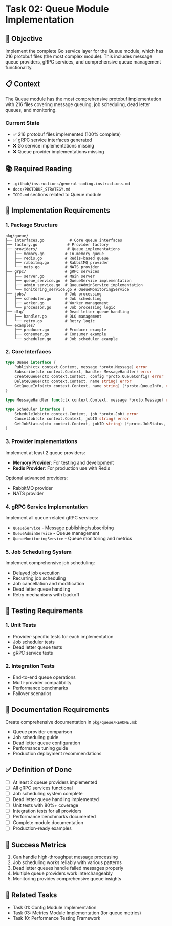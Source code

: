 <!-- file: tasks/02-queue-module-implementation.md -->
<!-- version: 1.0.0 -->
<!-- guid: d2e2f2g2-b2c2-5d5e-9f9g-234567890bcd -->

# Task 02: Queue Module Implementation

## 🎯 Objective

Implement the complete Go service layer for the Queue module, which has 216 protobuf files (the most complex module). This includes message queue providers, gRPC services, and comprehensive queue management functionality.

## 📋 Context

The Queue module has the most comprehensive protobuf implementation with 216 files covering message queuing, job scheduling, dead letter queues, and monitoring.

### Current State

- ✅ 216 protobuf files implemented (100% complete)
- ✅ gRPC service interfaces generated
- ❌ Go service implementations missing
- ❌ Queue provider implementations missing

## 📚 Required Reading

- `.github/instructions/general-coding.instructions.md`
- `docs/PROTOBUF_STRATEGY.md`
- `TODO.md` sections related to Queue module

## 🔧 Implementation Requirements

### 1. Package Structure

```text
pkg/queue/
├── interfaces.go           # Core queue interfaces
├── factory.go             # Provider factory
├── providers/             # Queue implementations
│   ├── memory.go         # In-memory queue
│   ├── redis.go          # Redis-based queue
│   ├── rabbitmq.go       # RabbitMQ provider
│   └── nats.go           # NATS provider
├── grpc/                 # gRPC services
│   ├── server.go         # Main server
│   ├── queue_service.go  # QueueService implementation
│   ├── admin_service.go  # QueueAdminService implementation
│   └── monitoring_service.go # QueueMonitoringService
├── jobs/                 # Job processing
│   ├── scheduler.go      # Job scheduling
│   ├── worker.go         # Worker management
│   └── processor.go      # Job processing logic
├── dlq/                  # Dead letter queue handling
│   ├── handler.go        # DLQ management
│   └── retry.go          # Retry logic
└── examples/
    ├── producer.go       # Producer example
    ├── consumer.go       # Consumer example
    └── scheduler.go      # Job scheduler example
```

### 2. Core Interfaces

```go
type Queue interface {
    Publish(ctx context.Context, message *proto.Message) error
    Subscribe(ctx context.Context, handler MessageHandler) error
    CreateQueue(ctx context.Context, config *proto.QueueConfig) error
    DeleteQueue(ctx context.Context, name string) error
    GetQueueInfo(ctx context.Context, name string) (*proto.QueueInfo, error)
}

type MessageHandler func(ctx context.Context, message *proto.Message) error

type Scheduler interface {
    ScheduleJob(ctx context.Context, job *proto.Job) error
    CancelJob(ctx context.Context, jobID string) error
    GetJobStatus(ctx context.Context, jobID string) (*proto.JobStatus, error)
}
```

### 3. Provider Implementations

Implement at least 2 queue providers:

- **Memory Provider**: For testing and development
- **Redis Provider**: For production use with Redis

Optional advanced providers:

- RabbitMQ provider
- NATS provider

### 4. gRPC Service Implementation

Implement all queue-related gRPC services:

- `QueueService` - Message publishing/subscribing
- `QueueAdminService` - Queue management
- `QueueMonitoringService` - Queue monitoring and metrics

### 5. Job Scheduling System

Implement comprehensive job scheduling:

- Delayed job execution
- Recurring job scheduling
- Job cancellation and modification
- Dead letter queue handling
- Retry mechanisms with backoff

## 🧪 Testing Requirements

### 1. Unit Tests

- Provider-specific tests for each implementation
- Job scheduler tests
- Dead letter queue tests
- gRPC service tests

### 2. Integration Tests

- End-to-end queue operations
- Multi-provider compatibility
- Performance benchmarks
- Failover scenarios

## 📖 Documentation Requirements

Create comprehensive documentation in `pkg/queue/README.md`:

- Queue provider comparison
- Job scheduling guide
- Dead letter queue configuration
- Performance tuning guide
- Production deployment recommendations

## ✅ Definition of Done

- [ ] At least 2 queue providers implemented
- [ ] All gRPC services functional
- [ ] Job scheduling system complete
- [ ] Dead letter queue handling implemented
- [ ] Unit tests with 80%+ coverage
- [ ] Integration tests for all providers
- [ ] Performance benchmarks documented
- [ ] Complete module documentation
- [ ] Production-ready examples

## 🎯 Success Metrics

1. Can handle high-throughput message processing
2. Job scheduling works reliably with various patterns
3. Dead letter queues handle failed messages properly
4. Multiple queue providers work interchangeably
5. Monitoring provides comprehensive queue insights

## 🔗 Related Tasks

- Task 01: Config Module Implementation
- Task 03: Metrics Module Implementation (for queue metrics)
- Task 10: Performance Testing Framework
